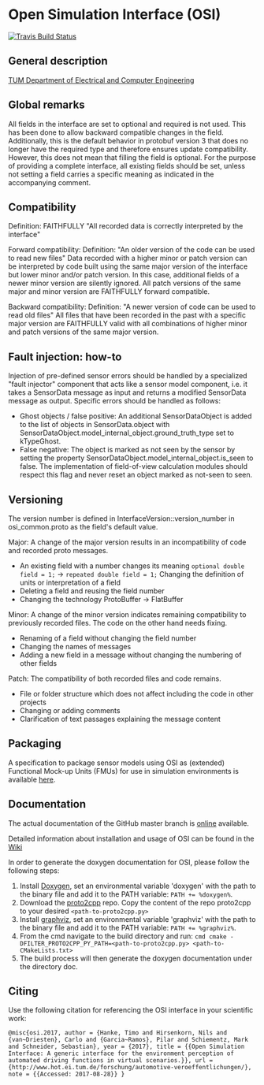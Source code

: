Open Simulation Interface (OSI)
===============================

[![Travis Build Status](https://travis-ci.org/OpenSimulationInterface/open-simulation-interface.svg?branch=master)](https://travis-ci.org/OpenSimulationInterface/open-simulation-interface)


General description
-------------------
[TUM Department of Electrical and Computer Engineering](https://www.hot.ei.tum.de/forschung/automotive-veroeffentlichungen/)


Global remarks
--------------
All fields in the interface are set to optional and required is not used. This has been done to allow backward
compatible changes in the field. Additionally, this is the default behavior in protobuf version 3 that does no longer
have the required type and therefore ensures update compatibility.
However, this does not mean that filling the field is optional. For the purpose of providing a complete interface, all
existing fields should be set, unless not setting a field carries a specific meaning as indicated in the accompanying
comment.


Compatibility
--------------
Definition: FAITHFULLY "All recorded data is correctly interpreted by the interface"

Forward compatibility:
Definition: "An older version of the code can be used to read new files"
Data recorded with a higher minor or patch version can be interpreted by code built using the same major version of the interface but lower minor and/or patch version.
In this case, additional fields of a newer minor version are silently ignored. All patch versions of the same major and minor version are FAITHFULLY forward compatible.

Backward compatibility:
Definition: "A newer version of code can be used to read old files"
All files that have been recorded in the past with a specific major version are FAITHFULLY valid with all combinations of
higher minor and patch versions of the same major version.


Fault injection: how-to
------------------------
Injection of pre-defined sensor errors should be handled by a specialized "fault injector" component that acts like a
sensor model component, i.e. it takes a SensorData message as input and returns a modified SensorData message as output.
Specific errors should be handled as follows:
- Ghost objects / false positive:
    An additional SensorDataObject is added to the list of objects in SensorData.object
    with SensorDataObject.model_internal_object.ground_truth_type set to kTypeGhost.
- False negative:
    The object is marked as not seen by the sensor by setting the property
    SensorDataObject.model_internal_object.is_seen to false. The implementation
    of field-of-view calculation modules should respect this flag and never reset
    an object marked as not-seen to seen.


Versioning
----------
The version number is defined in InterfaceVersion::version_number in osi_common.proto as the field's default value.

Major:
A change of the major version results in an incompatibility of code and recorded proto messages.
- An existing field with a number changes its meaning
  `optional double field = 1;` -> `repeated double field = 1;`
  Changing the definition of units or interpretation of a field
- Deleting a field and reusing the field number
- Changing the technology
  ProtoBuffer -> FlatBuffer

Minor:
A change of the minor version indicates remaining compatibility to previously recorded files. The code on the other hand needs fixing.
- Renaming of a field without changing the field number
- Changing the names of messages
- Adding a new field in a message without changing the numbering of other fields

Patch:
The compatibility of both recorded files and code remains.
- File or folder structure which does not affect including the code in other projects
- Changing or adding comments
- Clarification of text passages explaining the message content


Packaging
---------

A specification to package sensor models using OSI as (extended)
Functional Mock-up Units (FMUs) for use in simulation environments
is available [here](https://github.com/OpenSimulationInterface/osi-sensor-model-packaging).


Documentation
-------------

The actual documentation of the GitHub master branch is [online](https://opensimulationinterface.github.io/open-simulation-interface/) available.

Detailed information about installation and usage of OSI can be found in the [Wiki](https://github.com/OpenSimulationInterface/open-simulation-interface/wiki)

In order to generate the doxygen documentation for OSI, please follow the following steps:
1. Install [Doxygen](http://www.stack.nl/~dimitri/doxygen/download.html), set an environmental variable 'doxygen' with the path to the binary file and add it to the PATH variable: `PATH += %doxygen%`.
2. Download the [proto2cpp](https://github.com/OpenSimulationInterface/proto2cpp) repo.
Copy the content of the repo proto2cpp to your desired `<path-to-proto2cpp.py>`
3. Install [graphviz](https://graphviz.gitlab.io/_pages/Download/Download_windows.html), set an environmental variable 'graphviz' with the path to the binary file and add it to the PATH variable: `PATH += %graphviz%`.
4. From the cmd navigate to the build directory and run: `cmd cmake -DFILTER_PROTO2CPP_PY_PATH=<path-to-proto2cpp.py> <path-to-CMakeLists.txt>`
5. The build process will then generate the doxygen documentation under the directory doc.


Citing
------

Use the following citation for referencing the OSI interface in your scientific work:

`@misc{osi.2017,
        author = {Hanke, Timo and Hirsenkorn, Nils and {van~Driesten}, Carlo and {Garcia~Ramos}, Pilar and Schiementz, Mark and Schneider, Sebastian},
        year = {2017},
        title = {{Open Simulation Interface: A generic interface for the environment perception of automated driving functions in virtual scenarios.}},
        url = {http://www.hot.ei.tum.de/forschung/automotive-veroeffentlichungen/},
        note = {{Accessed: 2017-08-28}}
}`
